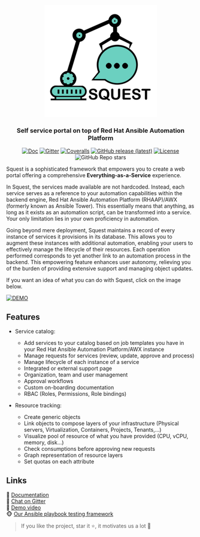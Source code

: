 <p align="center">
    <img src="project-static/squest/img/squest_logo_v2_300_300.png">
</p>

<h3 align="center">Self service portal on top of Red Hat Ansible Automation Platform</h3>

<p align="center">
<a href="https://hewlettpackard.github.io/squest/latest"><img alt="Doc" src="https://img.shields.io/badge/read-documentation-1abc9c?style=flat-square"></a>
<a href="https://app.gitter.im/#/room/#HewlettPackard_squest:gitter.im"><img alt="Gitter" src="https://img.shields.io/gitter/room/HewlettPackard/squest?color=1abc9c&style=flat-square"></a>
<a href= "https://coveralls.io/github/HewlettPackard/squest"><img alt="Coveralls" src="https://img.shields.io/coveralls/github/HewlettPackard/squest?style=flat-square"></a>
<a href="https://github.com/HewlettPackard/squest/releases/latest"><img alt="GitHub release (latest)" src="https://img.shields.io/github/v/release/HewlettPackard/squest?style=flat-square"></a>
<a href="https://github.com/HewlettPackard/squest/blob/master/LICENSE.md"><img alt="License" src="https://img.shields.io/github/license/HewlettPackard/squest?style=flat-square"></a>
<img alt="GitHub Repo stars" src="https://img.shields.io/github/stars/HewlettPackard/squest?style=flat-square">
</p>

Squest is a sophisticated framework that empowers you to create a web portal offering a comprehensive **Everything-as-a-Service** experience.

In Squest, the services made available are not hardcoded. Instead, each service serves as a reference to your automation capabilities within the backend engine, 
Red Hat Ansible Automation Platform (RHAAP)/AWX (formerly known as Ansible Tower). This essentially means that anything, as long as it exists as an automation script, 
can be transformed into a service. Your only limitation lies in your own proficiency in automation.

Going beyond mere deployment, Squest maintains a record of every instance of services it provisions in its database. 
This allows you to augment these instances with additional automation, enabling your users to effectively manage the lifecycle of their resources. 
Each operation performed corresponds to yet another link to an automation process in the backend. This empowering feature enhances user autonomy, 
relieving you of the burden of providing extensive support and managing object updates.

If you want an idea of what you can do with Squest, click on the image below.

[![DEMO](https://i3.ytimg.com/vi/mQnNkSMMXwg/maxresdefault.jpg)](https://youtu.be/mQnNkSMMXwg)

## Features

- Service catalog:
  - Add services to your catalog based on job templates you have in your Red Hat Ansible Automation Platform/AWX instance
  - Manage requests for services (review, update, approve and process)
  - Manage lifecycle of each instance of a service
  - Integrated or external support page
  - Organization, team and user management
  - Approval workflows
  - Custom on-boarding documentation
  - RBAC (Roles, Permissions, Role bindings)

- Resource tracking:
  - Create generic objects
  - Link objects to compose layers of your infrastructure (Physical servers, Virtualization, Containers, Projects, Tenants,...)
  - Visualize pool of resource of what you have provided (CPU, vCPU, memory, disk...)
  - Check consumptions before approving new requests
  - Graph representation of resource layers
  - Set quotas on each attribute
  
## Links

:blue_book: [Documentation](https://hewlettpackard.github.io/squest/latest)<br/>
:speech_balloon: [Chat on Gitter](https://app.gitter.im/#/room/#HewlettPackard_squest:gitter.im)<br/>
:movie_camera: [Demo video](https://youtu.be/mQnNkSMMXwg)<br/>
:monkey_face: [Our Ansible playbook testing framework](https://github.com/HewlettPackard/monkeyble)

> If you like the project, star it ⭐, it motivates us a lot 🙂
